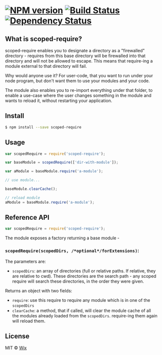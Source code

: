 #  [![NPM version][npm-image]][npm-url] [![Build Status][travis-image]][travis-url] [![Dependency Status][daviddm-url]][daviddm-image]

## What is scoped-require?

scoped-require enables you to designate a directory as a "firewalled" directory - requires from this base directory
will be firewalled into that directory and will not be allowed to escape.
This means that require-ing a module external to that directory will fail.

Why would anyone use it? For user-code, that you want to run under your node program, but don't want them
to use your modules and your code.

The module also enables you to re-import everything under that folder, to enable a use-case where the user
changes something in the module and wants to reload it, without restarting your application.

## Install

```sh
$ npm install --save scoped-require
```


## Usage

```js
var scopedRequire = require('scoped-require');

var baseModule = scopedRequire(['dir-with-module']);

var aModule = baseModule.require('a-module');

// use module...

baseModule.clearCache();

// reload module
aModule = baseModule.require('a-module');

```

## Reference API
```js
var scopedRequire = require('scoped-require');
```

The module exposes a factory returning a base module -

### `scopedRequire(scopedDirs, /*optional*/forExtensions)`:
The parameters are:
* `scopedDirs`: an array of directories (full or relative paths. If relative, they are relative to cwd).
These directories are the search path - any scoped require will search these directories, in the order they were given.

Returns an object with two fields:
* `require`: use this require to require any module which is in one of the `scopedDirs`
* `clearCache`: a method, that if called, will clear the module cache of all the modules
already loaded from the `scopedDirs`. require-ing them again will reload them.

## License

MIT © [Wix]()


[npm-url]: https://npmjs.org/package/scoped-require
[npm-image]: https://badge.fury.io/js/scoped-require.svg
[travis-url]: https://travis-ci.org/wix/scoped-require
[travis-image]: https://travis-ci.org/wix/scoped-require.svg?branch=master
[daviddm-url]: https://david-dm.org/wix/scoped-require.svg?theme=shields.io
[daviddm-image]: https://david-dm.org/wix/scoped-require
